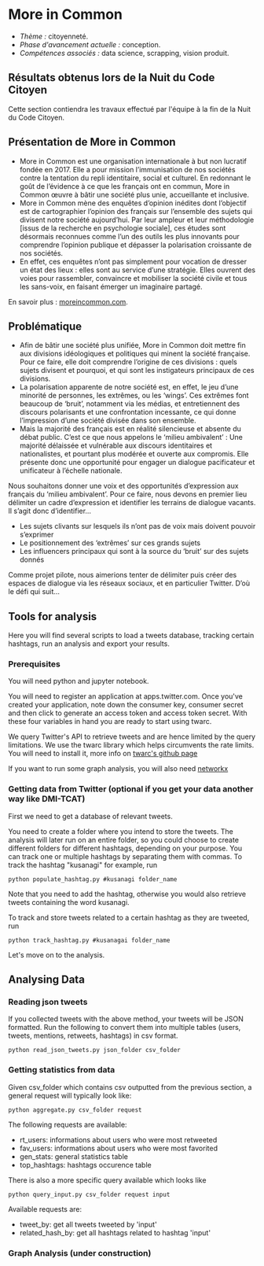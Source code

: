 # More in Common

+ *Thème :* citoyenneté.
+ *Phase d'avancement actuelle :* conception.
+ *Compétences associés :* data science, scrapping, vision produit.

## Résultats obtenus lors de la Nuit du Code Citoyen
Cette section contiendra les travaux effectué par l'équipe à la fin de la Nuit du Code Citoyen.

## Présentation de More in Common
+ More in Common est une organisation internationale à but non lucratif fondée en 2017. Elle a pour mission l’immunisation de nos sociétés contre la tentation du repli identitaire, social et culturel. En redonnant le goût de l’évidence à ce que les français ont en commun, More in Common œuvre à bâtir une société plus unie, accueillante et inclusive. 
+ More in Common mène des enquêtes d’opinion inédites dont l’objectif est de cartographier l’opinion des français sur l’ensemble des sujets qui divisent notre société aujourd’hui. Par leur ampleur et leur méthodologie [issus de la recherche en psychologie sociale], ces études sont désormais reconnues comme l’un des outils les plus innovants pour comprendre l’opinion publique et dépasser la polarisation croissante de nos sociétés. 
+ En effet, ces enquêtes n’ont pas simplement pour vocation de dresser un état des lieux : elles sont au service d’une stratégie. Elles ouvrent des voies pour rassembler, convaincre et mobiliser la société civile et tous les sans-voix, en faisant émerger un imaginaire partagé. 

En savoir plus : [moreincommon.com](https://www.moreincommon.com/).

## Problématique
+ Afin de bâtir une société plus unifiée, More in Common doit mettre fin aux divisions idéologiques et politiques qui minent la société française. Pour ce faire, elle doit comprendre l’origine de ces divisions : quels sujets divisent et pourquoi, et qui sont les instigateurs principaux de ces divisions. 
+ La polarisation apparente de notre société est, en effet, le jeu d’une minorité de personnes, les extrêmes, ou les ‘wings’. Ces extrêmes font beaucoup de ‘bruit’, notamment via les médias, et entretiennent des discours polarisants et une confrontation incessante, ce qui donne l’impression d’une société divisée dans son ensemble.
+ Mais la majorité des français est en réalité silencieuse et absente du débat public. C’est ce que nous appelons le ‘milieu ambivalent’ : Une majorité délaissée et vulnérable aux discours identitaires et nationalistes, et pourtant plus modérée et ouverte aux compromis. Elle présente donc une opportunité pour engager un dialogue pacificateur et unificateur à l’échelle nationale. 

Nous souhaitons donner une voix et des opportunités d’expression aux français du ‘milieu ambivalent’. Pour ce faire, nous devons en premier lieu délimiter un cadre d’expression et identifier les terrains de dialogue vacants. Il s’agit donc d’identifier… 
+	Les sujets clivants sur lesquels ils n’ont pas de voix mais doivent pouvoir s’exprimer
+	Le positionnement des ‘extrêmes’ sur ces grands sujets
+	Les influencers principaux qui sont à la source du ‘bruit’ sur des sujets donnés 

Comme projet pilote, nous aimerions tenter de délimiter puis créer des espaces de dialogue via les réseaux sociaux, et en particulier Twitter. D’où le défi qui suit…

## Tools for analysis

Here you will find several scripts to load a tweets database, tracking certain hashtags, run an analysis and export your results. 


### Prerequisites

You will need python and jupyter notebook.

You will need to register an application at apps.twitter.com. Once you've created your application, note down the consumer key, consumer secret and then click to generate an access token and access token secret. With these four variables in hand you are ready to start using twarc.

We query Twitter's API to retrieve tweets and are hence limited by the query limitations. We use the twarc library which helps circumvents the rate limits. You will need to install it, more info on [twarc's github page](https://github.com/DocNow/twarc)

If you want to run some graph analysis, you will also need [networkx](https://networkx.github.io/documentation/stable/install.html)


### Getting data from Twitter (optional if you get your data another way like DMI-TCAT)

First we need to get a database of relevant tweets. 

You need to create a folder where you intend to store the tweets. The analysis will later run on an entire folder, so you could choose to create different folders for different hashtags, depending on your purpose. You can track one or multiple hashtags by separating them with commas. To track the hashtag "kusanagi" for example, run

```
python populate_hashtag.py #kusanagi folder_name
```

Note that you need to add the hashtag, otherwise you would also retrieve tweets containing the word kusanagi. 


To track and store tweets related to a certain hashtag as they are tweeted, run

```
python track_hashtag.py #kusanagai folder_name
```

Let's move on to the analysis.

## Analysing Data

### Reading json tweets

If you collected tweets with the above method, your tweets will be JSON formatted. Run the following to convert them into multiple tables (users, tweets, mentions, retweets, hashtags) in csv format.

```
python read_json_tweets.py json_folder csv_folder
```

### Getting statistics from data

Given csv_folder which contains csv outputted from the previous section, a general request will typically look like:

```
python aggregate.py csv_folder request
```
The following requests are available:

* rt_users: informations about users who were most retweeted
* fav_users: informations about users who were most favorited
* gen_stats: general statistics table
* top_hashtags: hashtags occurence table

There is also a more specific query available which looks like

```
python query_input.py csv_folder request input
```

Available requests are:

* tweet_by: get all tweets tweeted by 'input'
* related_hash_by: get all hashtags related to hashtag 'input'

### Graph Analysis (under construction)

